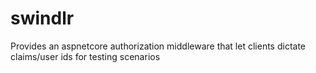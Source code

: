 # swindlr
Provides an aspnetcore authorization middleware that let clients dictate claims/user ids for testing scenarios
